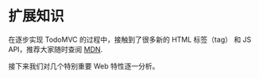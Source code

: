 # 扩展知识

在逐步实现 TodoMVC 的过程中，接触到了很多新的 HTML 标签（tag） 和 JS API，推荐大家随时查阅 [MDN](https://developer.mozilla.org).

接下来我们对几个特别重要 Web 特性逐一分析。

